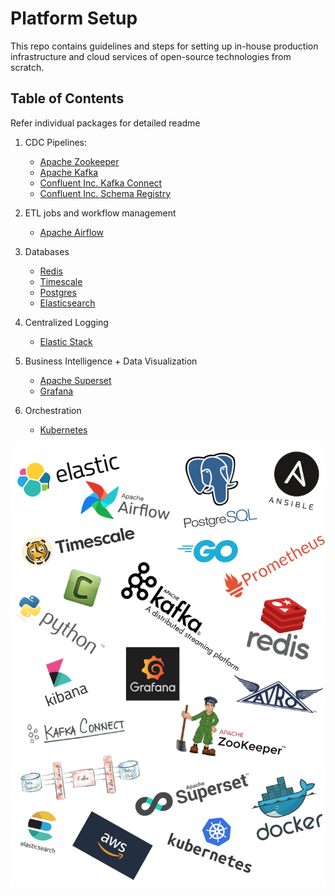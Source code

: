 # Platform Setup
This repo contains guidelines and steps for setting up in-house production infrastructure and cloud services of open-source technologies from scratch.

## Table of Contents
Refer individual packages for detailed readme

1. CDC Pipelines:
    * [Apache Zookeeper](https://github.com/abhishektripathi24/platform-setup/tree/master/apache-zookeeper)
    * [Apache Kafka](https://github.com/abhishektripathi24/platform-setup/tree/master/apache-kafka)
    * [Confluent Inc. Kafka Connect](https://github.com/abhishektripathi24/platform-setup/tree/master/confluentinc-kafka-connect)
    * [Confluent Inc. Schema Registry](https://github.com/abhishektripathi24/platform-setup/tree/master/confluentinc-schema-registry)

2. ETL jobs and workflow management
    * [Apache Airflow](https://github.com/abhishektripathi24/platform-setup/tree/master/apache-airflow)

3. Databases
    * [Redis](https://github.com/abhishektripathi24/platform-setup/tree/master/redis) 
    * [Timescale](https://github.com/abhishektripathi24/platform-setup/tree/master/timescale)
    * [Postgres](https://github.com/abhishektripathi24/platform-setup/tree/master/postgres)
    * [Elasticsearch]()

4. Centralized Logging
    * [Elastic Stack](https://github.com/abhishektripathi24/platform-setup/tree/master/elastic-stack)

4. Business Intelligence + Data Visualization
    * [Apache Superset](https://github.com/abhishektripathi24/platform-setup/tree/master/apache-superset)
    * [Grafana](https://github.com/abhishektripathi24/platform-setup/tree/master/grafana)

5. Orchestration
    * [Kubernetes]()

![](logos.png)